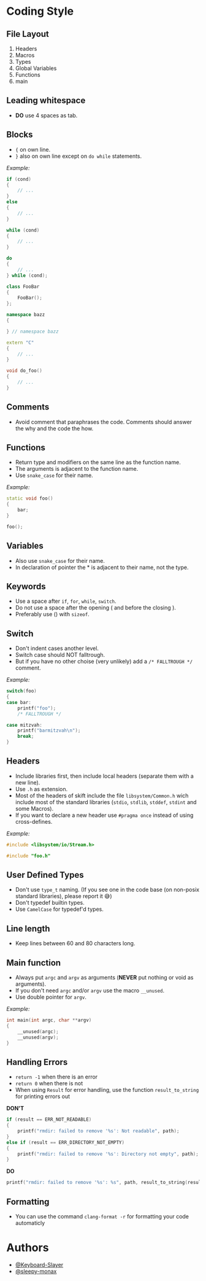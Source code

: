 # Coding Style

## File Layout

1. Headers
2. Macros
3. Types
4. Global Variables
5. Functions
6. main

## Leading whitespace

* **DO** use 4 spaces as tab.

## Blocks

* `{` on own line.
* `}` also on own line except on `do while` statements.

*Example:*

```C++
if (cond)
{
    // ...
}
else
{
    // ...
}

while (cond)
{
    // ...
}

do
{
    // ...
} while (cond);

class FooBar
{
    FooBar();
};

namespace bazz
{

} // namespace bazz

extern "C"
{
    // ...
}

void do_foo()
{
    // ...
}
```

## Comments

* Avoid comment that paraphrases the code. Comments should answer the why and the code the how.

## Functions

* Return type and modifiers on the same line as the function name.
* The arguments is adjacent to the function name.
* Use `snake_case` for their name.

*Example:*

```C++
static void foo()
{
    bar;
}

foo();
```

## Variables

* Also use `snake_case` for their name.
* In declaration of pointer the * is adjacent to their name, not the type.

## Keywords

* Use a space after `if`, `for`, `while`, `switch`.
* Do not use a space after the opening ( and before the closing ).
* Preferably use () with `sizeof`.

## Switch

* Don't indent cases another level.
* Switch case should NOT falltrough.
* But if you have no other choise (very unlikely) add a `/* FALLTROUGH */` comment.

*Example:*

```C++
switch(foo)
{
case bar:
    printf("foo");
    /* FALLTROUGH */

case mitzvah:
    printf("barmitzvah\n");
    break;
}
```

## Headers

* Include libraries first, then include local headers (separate them with a new line).
* Use `.h` as extension.
* Most of the headers of skift include the file `libsystem/Common.h` wich include most of the standard libraries (`stdio`, `stdlib`, `stddef`, `stdint` and some Macros).
* If you want to declare a new header use `#pragma once` instead of using cross-defines.

*Example:*

```C++
#include <libsystem/io/Stream.h>

#include "foo.h"
```

## User Defined Types

* Don't use `type_t` naming. (If you see one in the code base (on non-posix standard libraries), please report it :sweat_smile:)
* Don't typedef builtin types.
* Use `CamelCase` for typedef'd types.

## Line length

* Keep lines between 60 and 80 characters long.

## Main function

* Always put `argc` and `argv` as arguments (**NEVER** put nothing or void as arguments).
* If you don't need `argc` and/or `argv` use the macro `__unused`.
* Use double pointer for `argv`.

*Example:*

```C++
int main(int argc, char **argv)
{
    __unused(argc);
    __unused(argv);
}
```

## Handling Errors

* `return -1` when there is an error
* `return 0` when there is not
* When using `Result` for error handling, use the function `result_to_string` for printing errors out

**DON'T**

```C++
if (result == ERR_NOT_READABLE)
{
    printf("rmdir: failed to remove '%s': Not readable", path);
}
else if (result == ERR_DIRECTORY_NOT_EMPTY)
{
    printf("rmdir: failed to remove '%s': Directory not empty", path);
}
```

**DO**

```C++
printf("rmdir: failed to remove '%s': %s", path, result_to_string(result));
```

## Formatting

* You can use the command `clang-format -r` for formatting your code automaticly

# Authors

- [@Keyboard-Slayer](https://github.com/Keyboard-Slayer)
- [@sleepy-monax](https://github.com/sleepy-monax)
